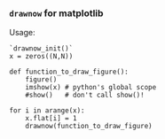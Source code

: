 
### `drawnow` for matplotlib

Usage:
    
    `drawnow_init()`
    x = zeros((N,N))

    def function_to_draw_figure():
        figure()
        imshow(x) # python's global scope
        #show()   # don't call show()!

    for i in arange(x):
        x.flat[i] = 1
        drawnow(function_to_draw_figure)
